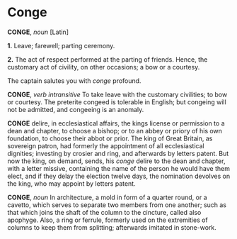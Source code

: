 # Conge

**CONGE**, _noun_ \[Latin\]

**1.** Leave; farewell; parting ceremony.

**2.** The act of respect performed at the parting of friends. Hence, the customary act of civility, on other occasions; a bow or a courtesy.

The captain salutes you with _conge_ profound.

**CONGE**, _verb intransitive_ To take leave with the customary civilities; to bow or courtesy. The preterite congeed is tolerable in English; but congeing will not be admitted, and congeeing is an anomaly.

**CONGE** delire, in ecclesiastical affairs, the kings license or permission to a dean and chapter, to choose a bishop; or to an abbey or priory of his own foundation, to choose their abbot or prior. The king of Great Britain, as sovereign patron, had formerly the appointment of all ecclesiastical dignities; investing by crosier and ring, and afterwards by letters patent. But now the king, on demand, sends, his _conge_ delire to the dean and chapter, with a letter missive, containing the name of the person he would have them elect, and if they delay the election twelve days, the nomination devolves on the king, who may appoint by letters patent.

**CONGE**, _noun_ In architecture, a mold in form of a quarter round, or a cavetto, which serves to separate two members from one another; such as that which joins the shaft of the column to the cincture, called also apophyge. Also, a ring or ferrule, formerly used on the extremities of columns to keep them from splitting; afterwards imitated in stone-work.